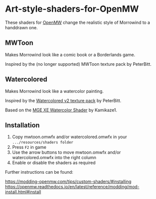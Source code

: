 # Art-style-shaders-for-OpenMW
These shaders for [OpenMW](https://openmw.org/) change the realistic style of Morrowind to a handdrawn one.

## MWToon
Makes Morrowind look like a comic book or a Borderlands game.

Inspired by the (no longer supported) MWToon texture pack by PeterBitt.

## Watercolored
Makes Morrowind look like a watercolor painting.

Inspired by the [Watercolored v2 texture pack](https://www.nexusmods.com/morrowind/mods/43375/) by PeterBitt.

Based on the [MGE XE Watercolor Shader](https://www.nexusmods.com/morrowind/mods/49473/) by Kamikaze1.

## Installation
1. Copy mwtoon.omwfx and/or watercolored.omwfx in your `.../resources/shaders folder`
2. Press `F2` in game
3. Use the arrow buttons to move mwtoon.omwfx and/or watercolored.omwfx into the right column
4. Enable or disable the shaders as required

Further instructions can be found:

https://modding-openmw.com/tips/custom-shaders/#installing
https://openmw.readthedocs.io/en/latest/reference/modding/mod-install.html#install
